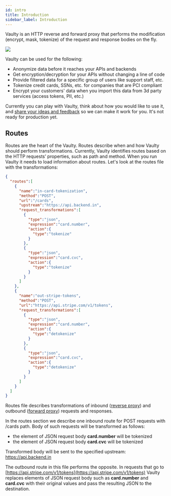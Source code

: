 ```yaml
---
id: intro
title: Introduction
sidebar_label: Introduction
---
```

Vaulty is an HTTP reverse and forward proxy that performs the modification (encrypt, mask, tokenize) of the request and response bodies on the fly.

<img src="/img/flow.svg"/>

Vaulty can be used for the following:

- Anonymize data before it reaches your APIs and backends
- Get encryption/decryption for your APIs without changing a line of code
- Provide filtered data for a specific group of users like support staff, etc.
- Tokenize credit cards, SSNs, etc. for companies that are PCI compliant
- Encrypt your customers' data when you import this data from 3d party services (access tokens, PII, etc.)


Currently you can play with Vaulty, think about how you would like to use it, and [share your ideas and feedback](https://github.com/vaulty-co/vaulty/issues) so we can make it work for you. It's not ready for production yet.


## Routes

Routes are the heart of the Vaulty. Routes describe when and how Vaulty should perform transformations. Currently, Vaulty identifies routes based on the HTTP requests’ properties, such as path and method. When you run Vaulty it needs to load information about routes. Let's look at the routes file with the transformations:

```json
{
  "routes":[
    {
      "name":"in-card-tokenization",
      "method":"POST",
      "url":"/cards",
      "upstream":"https://api.backend.in",
      "request_transformations":[
        {
          "type":"json",
          "expression":"card.number",
          "action":{
            "type":"tokenize"
          }
        },
        {
          "type":"json",
          "expression":"card.cvc",
          "action":{
            "type":"tokenize"
          }
        }
      ]
    },
    {
      "name":"out-stripe-tokens",
      "method":"POST",
      "url":"https://api.stripe.com/v1/tokens",
      "request_transformations":[
        {
          "type":"json",
          "expression":"card.number",
          "action":{
            "type":"detokenize"
          }
        },
        {
          "type":"json",
          "expression":"card.cvc",
          "action":{
            "type":"detokenize"
          }
        }
      ]
    }
  ]
}
```

Routes file describes transformations of inbound ([reverse proxy](./reference/reverse-proxy)) and outbound ([forward proxy](./reference/forward-proxy)) requests and responses.

In the routes section we describe one inbound route for POST requests with /cards path. Body of such requests will be transformed as follows:

- the element of JSON request body **card.number** will be tokenized
- the element of JSON request body **card.cvc** will be tokenized

Transformed body will be sent to the specified upstream: https://api.backend.in

The outbound route in this file performs the opposite. In requests that go to [https://api.stripe.com/v1/tokens](https://api.stripe.com/v1/tokens) Vaulty replaces elements of JSON request body such as **card.number** and **card.cvc** with their original values and pass the resulting JSON to the destination.